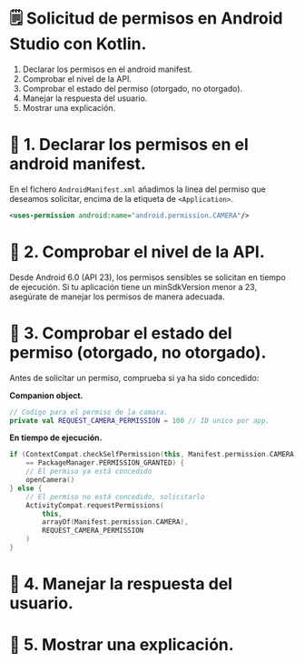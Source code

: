 # 🗒️ Solicitud de permisos en Android Studio con Kotlin.
1. Declarar los permisos en el android manifest.
2. Comprobar el nivel de la API.
3. Comprobar el estado del permiso (otorgado, no otorgado).
4. Manejar la respuesta del usuario.
5. Mostrar una explicación.

# 📌 1. Declarar los permisos en el android manifest.
En el fichero `AndroidManifest.xml` añadimos la linea del permiso que deseamos solicitar, encima de la etiqueta de `<Application>`.
```xml
<uses-permission android:name="android.permission.CAMERA"/>
```

# 📌 2. Comprobar el nivel de la API.
Desde Android 6.0 (API 23), los permisos sensibles se solicitan en tiempo de ejecución. Si tu aplicación tiene un minSdkVersion menor a 23, asegúrate de manejar los permisos de manera adecuada.
    
# 📌 3. Comprobar el estado del permiso (otorgado, no otorgado).
Antes de solicitar un permiso, comprueba si ya ha sido concedido:   

**Companion object.**   
```kotlin
// Codigo para el permiso de la camara.
private val REQUEST_CAMERA_PERMISSION = 100 // ID unico por app.
```
**En tiempo de ejecución.**
```kotlin
if (ContextCompat.checkSelfPermission(this, Manifest.permission.CAMERA)
    == PackageManager.PERMISSION_GRANTED) {
    // El permiso ya está concedido
    openCamera()
} else {
    // El permiso no está concedido, solicitarlo
    ActivityCompat.requestPermissions(
        this,
        arrayOf(Manifest.permission.CAMERA),
        REQUEST_CAMERA_PERMISSION
    )
}
```
# 📌 4. Manejar la respuesta del usuario.
# 📌 5. Mostrar una explicación.

